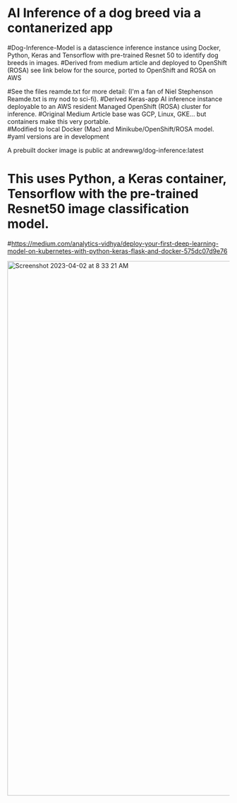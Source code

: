 # AI Inference of a dog breed via a contanerized app 
#Dog-Inference-Model is a datascience inference instance using Docker, Python, Keras and Tensorflow with pre-trained Resnet 50 to identify dog breeds in images. 
#Derived from medium article and deployed to OpenShift (ROSA) see link below for the source, ported to OpenShift and ROSA on AWS

#See the files reamde.txt for more detail: (I'm a fan of Niel Stephenson Reamde.txt is my nod to sci-fi). 
#Derived Keras-app AI inference instance deployable to an AWS resident Managed OpenShift (ROSA) cluster for inference. 
#Original Medium Article base was GCP, Linux, GKE... but containers make this very portable.  
#Modified to local Docker (Mac) and Minikube/OpenShift/ROSA model. 
#yaml versions are in development 

A prebuilt docker image is public at andrewwg/dog-inference:latest 

# This uses Python, a Keras container, Tensorflow with the pre-trained Resnet50 image classification model. 

#https://medium.com/analytics-vidhya/deploy-your-first-deep-learning-model-on-kubernetes-with-python-keras-flask-and-docker-575dc07d9e76



<img width="1209" alt="Screenshot 2023-04-02 at 8 33 21 AM" src="https://user-images.githubusercontent.com/48636570/229353426-345c7774-6306-4b57-8c32-a3fdc573146a.png">


